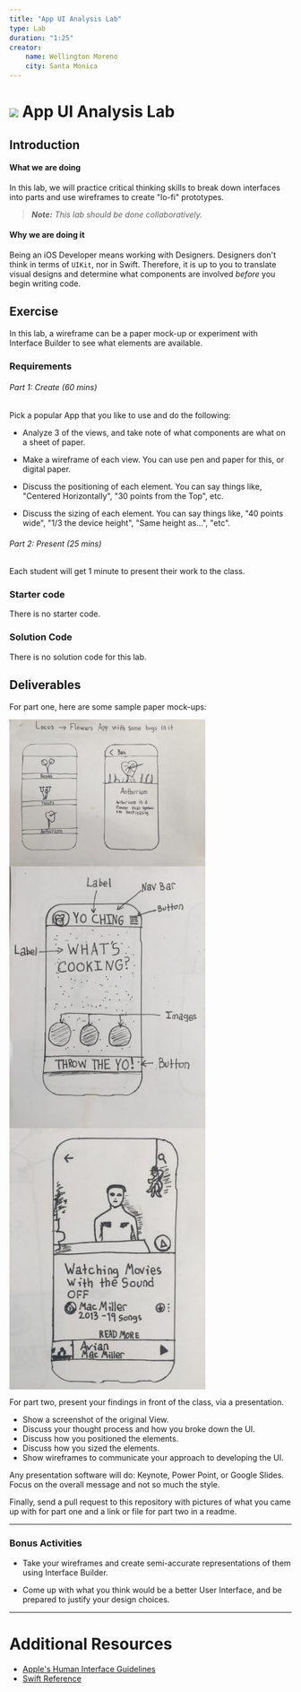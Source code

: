 ```yaml
---
title: "App UI Analysis Lab"
type: Lab
duration: "1:25"
creator:
    name: Wellington Moreno
    city: Santa Monica
---
```


# ![](https://ga-dash.s3.amazonaws.com/production/assets/logo-9f88ae6c9c3871690e33280fcf557f33.png) App UI Analysis Lab

## Introduction

#### What we are doing

In this lab, we will practice critical thinking skills to break down interfaces into parts and use wireframes to create "lo-fi" prototypes.

> ***Note:*** _This lab should be done collaboratively._


#### Why we are doing it

Being an iOS Developer means working with Designers. Designers don't think in terms of `UIKit`, nor in Swift. Therefore, it is up to you to translate visual designs and determine what components are involved *before* you begin writing code.


## Exercise

In this lab, a wireframe can be a paper mock-up or experiment with Interface Builder to see what elements are available.

### Requirements

###### Part 1: Create (60 mins)

Pick a popular App that you like to use and do the following:

+ Analyze 3 of the views, and take note of what components are what on a sheet of paper.

+ Make a wireframe of each view. You can use pen and paper for this, or digital paper.

+ Discuss the positioning of each element. You can say things like, "Centered Horizontally", "30 points from the Top", etc.

+ Discuss the sizing of each element. You can say things like, "40 points wide", "1/3 the device height", "Same height as...", "etc".


###### Part 2: Present (25 mins)

Each student will get 1 minute to present their work to the class.


### Starter code
There is no starter code.


### Solution Code
There is no solution code for this lab.

## Deliverables

For part one, here are some sample paper mock-ups:

<img src="deliverables/Wireframe-1.jpg" align="center" width="350">

<img src="deliverables/Wireframe-2.jpg" align="center" width="350">

<img src="deliverables/Wireframe-3.jpg" align="center" width="350">


For part two, present your findings in front of the class, via a presentation.

+ Show a screenshot of the original View.
+ Discuss your thought process and how you broke down the UI.
+ Discuss how you positioned the elements.
+ Discuss how you sized the elements.
+ Show wireframes to communicate your approach to developing the UI.


Any presentation software will do: Keynote, Power Point, or Google Slides.
Focus on the overall message and not so much the style.

Finally, send a pull request to this repository with pictures of what you came up with for part one and a link or file for part two in a readme.

---

### Bonus Activities

+ Take your wireframes and create semi-accurate representations of them using Interface Builder.

+ Come up with what you think would be a better User Interface, and be prepared to justify your design choices.

---

# Additional Resources

+ [Apple's Human Interface Guidelines](https://developer.apple.com/ios/human-interface-guidelines/)
+ [Swift Reference](https://developer.apple.com/library/ios/documentation/Swift/Conceptual/Swift_Programming_Language/GuidedTour.html#//apple_ref/doc/uid/TP40014097-CH2-ID1)
